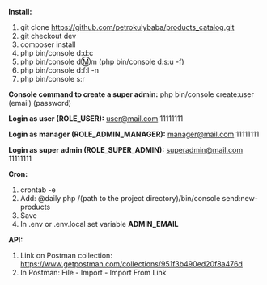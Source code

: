 **Install:**
1. git clone https://github.com/petrokulybaba/products_catalog.git
2. git checkout dev
3. composer install
4. php bin/console d:d:c
5. php bin/console d:m:m (php bin/console d:s:u -f)
6. php bin/console d:f:l -n
7. php bin/console s:r

**Сonsole command to create a super admin:** php bin/console create:user (email) (password)

**Login as user (ROLE_USER):** user@mail.com 11111111

**Login as manager (ROLE_ADMIN_MANAGER):** manager@mail.com 11111111

**Login as super admin (ROLE_SUPER_ADMIN):** superadmin@mail.com 11111111

**Cron:**
1. crontab -e
2. Add: @daily php /(path to the project directory)/bin/console send:new-products
3. Save
4. In .env or .env.local set variable **ADMIN_EMAIL**

**API:**
1. Link on Postman collection: https://www.getpostman.com/collections/951f3b490ed20f8a476d
2. In Postman: File - Import - Import From Link
